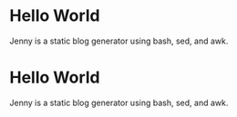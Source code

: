 # Hello World

Jenny is a static blog generator using bash, sed, and awk.
# Hello World

Jenny is a static blog generator using bash, sed, and awk.
